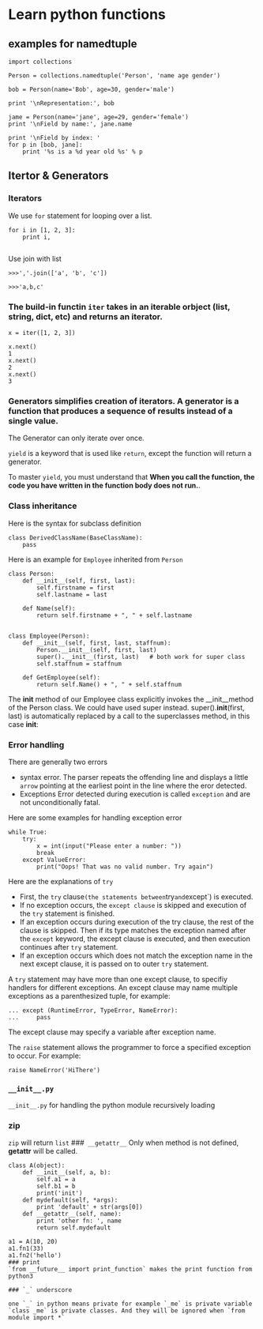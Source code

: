 # Learn python functions

## examples for namedtuple
```
import collections

Person = collections.namedtuple('Person', 'name age gender')

bob = Person(name='Bob', age=30, gender='male')

print '\nRepresentation:', bob

jame = Person(name='jane', age=29, gender='female')
print '\nField by name:', jane.name

print '\nField by index: '
for p in [bob, jane]:
    print '%s is a %d year old %s' % p

```

## Itertor & Generators

### Iterators
We use `for` statement for looping over a list.
```
for i in [1, 2, 3]:
    print i,


```

Use join with list
```
>>>','.join(['a', 'b', 'c'])

>>>'a,b,c'
```

### The build-in functin `iter` takes in an iterable orbject (list, string, dict, etc) and returns an iterator.
```
x = iter([1, 2, 3])

x.next()
1
x.next()
2
x.next()
3
```
### Generators simplifies creation of iterators. A generator is a function that produces a sequence of results instead of a single value.
The Generator can only iterate over once. 

`yield` is a keyword that is used like `return`, except the function will return a generator.

To master `yield`, you must understand that **When you call the function, the code you have written in the function body does not run.**.

### Class inheritance
Here is the syntax for subclass definition
```
class DerivedClassName(BaseClassName):
    pass
```

Here is an example for `Employee` inherited from `Person`
```
class Person:
    def __init__(self, first, last):
        self.firstname = first
        self.lastname = last

    def Name(self):
        return self.firstname + ", " + self.lastname


class Employee(Person):
    def __init__(self, first, last, staffnum):
        Person.__init__(self, first, last)
        super().__init__(first, last)   # both work for super class
        self.staffnum = staffnum

    def GetEmployee(self):
        return self.Name() + ", " + self.staffnum
```

The __init__ method of our Employee class explicitly invokes the __init__method of the Person class. We could have used super instead. super().__init__(first, last) is automatically replaced by a call to the superclasses method, in this case __init__:

### Error handling
There are generally two errors
* syntax error.
The parser repeats the offending line and displays a little `arrow` pointing at the earliest point in the line where the eror detected.
* Exceptions
Error detected during execution is called `exception` and are not unconditionally fatal.

Here are some examples for handling exception error
```
while True:
    try:
        x = int(input("Please enter a number: "))
        break
    except ValueError:
        print("Oops! That was no valid number. Try again")
```
Here are the explanations of `try`
* First, the `try` clause` (the statements between `try` and `except`) is executed.
* If no exception occurs, the `except clause` is skipped and execution of the `try` statement is finished.
* If an exception occurs during execution of the try clause, the rest of the clause is skipped. Then if its type matches the exception named after the `except` keyword, the except  clause is executed, and then execution continues after `try` statement.
* If an exception occurs which does not match the exception name in the next except clause, it is passed on to outer `try` statement.

A `try` statement may have more than one except clause, to specifiy handlers for different exceptions. An except clause may name multiple exceptions as a parenthesized tuple, for example:
```
... except (RuntimeError, TypeError, NameError):
...     pass
```

The except clause may specify a variable after exception name. 

The `raise` statement allows the programmer to force a specified exception to occur. For example:
```
raise NameError('HiThere')
```
### `__init__.py`

`__init__.py` for handling the python module recursively loading

### zip
`zip` will return `list`
###` __getattr__`
Only when method is not defined, __getattr__ will be called.
```
class A(object):
    def __init__(self, a, b):
        self.a1 = a
        self.b1 = b
        print('init')
    def mydefault(self, *args):
        print 'default' + str(args[0])
    def __getattr__(self, name):
        print 'other fn: ', name
        return self.mydefault

a1 = A(10, 20)
a1.fn1(33)
a1.fn2('hello')
### print
`from __future__ import print_function` makes the print function from python3

### `_` underscore

one `_` in python means private for example `_me` is private variable `class _me` is private classes. And they will be ignored when `from module import *` 
